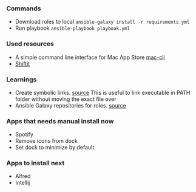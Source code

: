 ### Commands

* Download roles to local `ansible-galaxy install -r requirements.yml`
* Run playbook `ansible-playbook playbook.yml`


### Used resources

* A simple command line interface for Mac App Store [mac-cli](https://github.com/mas-cli/mas)
* [Shiftit](https://github.com/fikovnik/ShiftIt)

### Learnings

* Create symbolic links. [source](https://www.howtogeek.com/297721/how-to-create-and-use-symbolic-links-aka-symlinks-on-a-mac/) This is useful to link executable in PATH folder without moving the exact file over
* Ansible Galaxy repositories for roles. [source](https://galaxy.ansible.com)


### Apps that needs manual install now

* Spotify
* Remove icons from dock
* Set dock to minimize by default

### Apps to install next
* Alfred
* Intellij